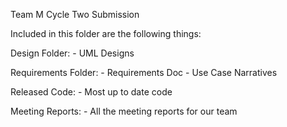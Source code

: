 Team M Cycle Two Submission 

Included in this folder are the following things: 

Design Folder:
	- UML Designs 

Requirements Folder:
	- Requirements Doc 
	- Use Case Narratives

Released Code:
	- Most up to date code

Meeting Reports:
	- All the meeting reports for our team